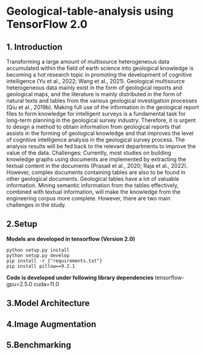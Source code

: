 # Geological-table-analysis using TensorFlow 2.0

## 1. Introduction
Transforming a large amount of multisource heterogeneous data accumulated within the field of earth science into geological knowledge is becoming a hot research topic in promoting the development of cognitive intelligence (Yu et al., 2022; Wang et al., 2021). Geological multisource heterogeneous data mainly exist in the form of geological reports and geological maps, and the literature is mainly distributed in the form of natural texts and tables from the various geological investigation processes (Qiu et al., 2019b). Making full use of the information in the geological report files to form knowledge for intelligent surveys is a fundamental task for long-term planning in the geological survey industry. Therefore, it is urgent to design a method to obtain information from geological reports that assists in the forming of geological knowledge and that improves the level of cognitive intelligence analysis in the geological survey process. The analysis results will be fed back to the relevant departments to improve the value of the data.
Challenges: Currently, most studies on building knowledge graphs using documents are implemented by extracting the textual content in the documents (Prasad et al., 2020; Raja et al., 2022). However, complex documents containing tables are also to be found in other geological documents. Geological tables have a lot of valuable information. Mining semantic information from the tables effectively, combined with textual information, will make the knowledge from the engineering corpus more complete. However, there are two main challenges in the study.

## 2.Setup
**Models are developed in tensorflow (Version 2.0)** 
```
python setup.py install
python setup.py develop
pip install -r {"requirements.txt"}
pip install pillow==9.2.1 
```
**Code is developed under following library dependencies** 
tensorflow-gpu=2.5.0
cuda=11.0

## 3.Model Architecture


## 4.Image Augmentation

## 5.Benchmarking


